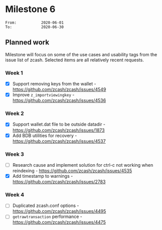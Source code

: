 # Milestone 6

```
From:           2020-06-01
To:             2020-06-30
```

## Planned work

Milestone will focus on some of the use cases and usability tags from the issue list of zcash. Selected items are all relatively recent requests.

### Week 1

- [x] Support removing keys from the wallet - https://github.com/zcash/zcash/issues/4549
- [x] Improve `z_importviewingkey` - https://github.com/zcash/zcash/issues/4536

### Week 2

- [x] Support wallet.dat file to be outside datadir - https://github.com/zcash/zcash/issues/1873
- [x] Add BDB utilities for recovery - https://github.com/zcash/zcash/issues/4537

### Week 3

- [ ] Research cause and implement solution for ctrl-c not working when reindexing - https://github.com/zcash/zcash/issues/4535
- [x] Add timestamp to warnings - https://github.com/zcash/zcash/issues/2783

### Week 4

- [ ] Duplicated zcash.conf options - https://github.com/zcash/zcash/issues/4495
- [ ] `getrawtransaction` performance - https://github.com/zcash/zcash/issues/4475
